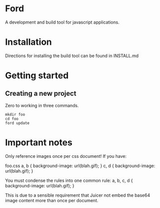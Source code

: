 # Ford
A development and build tool for javascript applications.

# Installation
Directions for installing the build tool can be found in INSTALL.md

# Getting started

## Creating a new project
Zero to working in three commands.

    mkdir foo
    cd foo
    ford update

# Important notes
Only reference images once per css document! If you have:

foo.css
    a, b { background-image: url(blah.gif); }
    c, d { background-image: url(blah.gif); }

You must condense the rules into one common rule:
   a, b, c, d { background-image: url(blah.gif); }

This is due to a sensible requirement that Juicer not embed the base64 image
content more than once per document.





